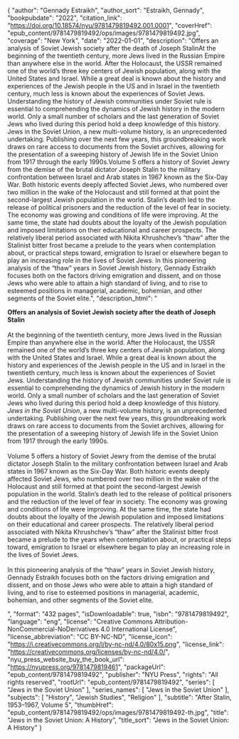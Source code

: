 {
  "author": "Gennady Estraikh",
  "author_sort": "Estraikh, Gennady",
  "bookpubdate": "2022",
  "citation_link": "https://doi.org/10.18574/nyu/9781479819492.001.0001",
  "coverHref": "epub_content/9781479819492/ops/images/9781479819492.jpg",
  "coverage": "New York",
  "date": "2022-01-01",
  "description": "Offers an analysis of Soviet Jewish society after the death of Joseph StalinAt the beginning of the twentieth century, more Jews lived in the Russian Empire than anywhere else in the world. After the Holocaust, the USSR remained one of the world’s three key centers of Jewish population, along with the United States and Israel. While a great deal is known about the history and experiences of the Jewish people in the US and in Israel in the twentieth century, much less is known about the experiences of Soviet Jews. Understanding the history of Jewish communities under Soviet rule is essential to comprehending the dynamics of Jewish history in the modern world. Only a small number of scholars and the last generation of Soviet Jews who lived during this period hold a deep knowledge of this history. Jews in the Soviet Union, a new multi-volume history, is an unprecedented undertaking. Publishing over the next few years, this groundbreaking work draws on rare access to documents from the Soviet archives, allowing for the presentation of a sweeping history of Jewish life in the Soviet Union from 1917 through the early 1990s.Volume 5 offers a history of Soviet Jewry from the demise of the brutal dictator Joseph Stalin to the military confrontation between Israel and Arab states in 1967 known as the Six-Day War. Both historic events deeply affected Soviet Jews, who numbered over two million in the wake of the Holocaust and still formed at that point the second-largest Jewish population in the world. Stalin’s death led to the release of political prisoners and the reduction of the level of fear in society. The economy was growing and conditions of life were improving. At the same time, the state had doubts about the loyalty of the Jewish population and imposed limitations on their educational and career prospects. The relatively liberal period associated with Nikita Khrushchev’s “thaw” after the Stalinist bitter frost became a prelude to the years when contemplation about, or practical steps toward, emigration to Israel or elsewhere began to play an increasing role in the lives of Soviet Jews. In this pioneering analysis of the “thaw” years in Soviet Jewish history, Gennady Estraikh focuses both on the factors driving emigration and dissent, and on those Jews who were able to attain a high standard of living, and to rise to esteemed positions in managerial, academic, bohemian, and other segments of the Soviet elite.",
  "description_html": "<p><b>Offers an analysis of Soviet Jewish society after the death of Joseph Stalin</b><br><br>At the beginning of the twentieth century, more Jews lived in the Russian Empire than anywhere else in the world. After the Holocaust, the USSR remained one of the world’s three key centers of Jewish population, along with the United States and Israel. While a great deal is known about the history and experiences of the Jewish people in the US and in Israel in the twentieth century, much less is known about the experiences of Soviet Jews. Understanding the history of Jewish communities under Soviet rule is essential to comprehending the dynamics of Jewish history in the modern world. Only a small number of scholars and the last generation of Soviet Jews who lived during this period hold a deep knowledge of this history. <i>Jews in the Soviet Union</i>, a new multi-volume history, is an unprecedented undertaking. Publishing over the next few years, this groundbreaking work draws on rare access to documents from the Soviet archives, allowing for the presentation of a sweeping history of Jewish life in the Soviet Union from 1917 through the early 1990s.<br><br>Volume 5 offers a history of Soviet Jewry from the demise of the brutal dictator Joseph Stalin to the military confrontation between Israel and Arab states in 1967 known as the Six-Day War. Both historic events deeply affected Soviet Jews, who numbered over two million in the wake of the Holocaust and still formed at that point the second-largest Jewish population in the world. Stalin’s death led to the release of political prisoners and the reduction of the level of fear in society. The economy was growing and conditions of life were improving. At the same time, the state had doubts about the loyalty of the Jewish population and imposed limitations on their educational and career prospects. The relatively liberal period associated with Nikita Khrushchev’s “thaw” after the Stalinist bitter frost became a prelude to the years when contemplation about, or practical steps toward, emigration to Israel or elsewhere began to play an increasing role in the lives of Soviet Jews. <br><br>In this pioneering analysis of the “thaw” years in Soviet Jewish history, Gennady Estraikh focuses both on the factors driving emigration and dissent, and on those Jews who were able to attain a high standard of living, and to rise to esteemed positions in managerial, academic, bohemian, and other segments of the Soviet elite.</p>",
  "format": "432 pages",
  "isDownloadable": true,
  "isbn": "9781479819492",
  "language": "eng",
  "license": "Creative Commons Attribution-NonCommercial-NoDerivatives 4.0 International License",
  "license_abbreviation": "CC BY-NC-ND",
  "license_icon": "https://i.creativecommons.org/l/by-nc-nd/4.0/80x15.png",
  "license_link": "https://creativecommons.org/licenses/by-nc-nd/4.0/",
  "nyu_press_website_buy_the_book_url": "https://nyupress.org/9781479819461",
  "packageUrl": "epub_content/9781479819492",
  "publisher": "NYU Press",
  "rights": "All rights reserved",
  "rootUrl": "epub_content/9781479819492",
  "series": [
    "Jews in the Soviet Union"
  ],
  "series_names": [
    "Jews in the Soviet Union"
  ],
  "subjects": [
    "History",
    "Jewish Studies",
    "Religion"
  ],
  "subtitle": "After Stalin, 1953–1967, Volume 5",
  "thumbHref": "epub_content/9781479819492/ops/images/9781479819492-th.jpg",
  "title": "Jews in the Soviet Union: A History",
  "title_sort": "Jews in the Soviet Union: A History"
}
